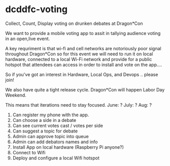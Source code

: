# dcddfc-voting
Collect, Count, Display voting on drunken debates at Dragon*Con

We want to provide a mobile voting app to assit in tallying audience voting in an open,live event.

A key requriment is that wi-fi and cell networks are notoriously poor signal throughout Dragon*Con so for this event we will
need to run it on local hardware, connected to a local Wi-Fi network and provide for a public hotspot that attendees can
access in order to install and vote on the app....

So if you've got an interest in Hardware, Local Ops,  and Devops ..  please join!

We also have quite a tight release cycle.  Dragon*Con will happen Labor Day Weekend.

This means that iterations need to stay focused.
June:  ?
July: ?
Aug: ?

1) Can register my phone with the app.
2) Can choose a side in a debate
3) Can see current votes cast / votes per side
4) Can suggest a topic for debate
5) Admin can approve topic into queue
6) Admin can add debators names and info
7) Install App on local hardware (Raspberry Pi anyone?)
8) Connect to Wifi
9) Deploy and configure a local Wifi hotspot


